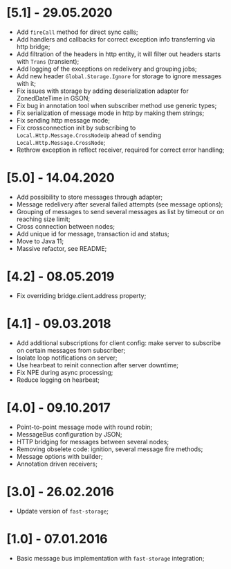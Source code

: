 # [5.1] - 29.05.2020
 - Add `fireCall` method for direct sync calls;
 - Add handlers and callbacks for correct exception info transferring via http bridge;
 - Add filtration of the headers in http entity, it will filter out headers starts with `Trans` (transient);
 - Add logging of the exceptions on redelivery and grouping jobs;
 - Add new header `Global.Storage.Ignore` for storage to ignore messages with it;
 - Fix issues with storage by adding deserialization adapter for ZonedDateTime in GSON;
 - Fix bug in annotation tool when subscriber method use generic types;
 - Fix serialization of message mode in http by making them strings;
 - Fix sending http message mode;
 - Fix crossconnection init by subscribing to `Local.Http.Message.CrossNodeUp` ahead of sending `Local.Http.Message.CrossNode`;
 - Rethrow exception in reflect receiver, required for correct error handling;

# [5.0] - 14.04.2020
 - Add possibility to store messages through adapter;
 - Message redelivery after several failed attempts (see message options);
 - Grouping of messages to send several messages as list by timeout or on reaching size limit;
 - Cross connection between nodes;
 - Add unique id for message, transaction id and status;
 - Move to Java 11;
 - Massive refactor, see README;

# [4.2] - 08.05.2019
 - Fix overriding bridge.client.address property;

# [4.1] - 09.03.2018
 - Add additional subscriptions for client config: make server to subscribe on certain messages from subscriber;
 - Isolate loop notifications on server;
 - Use hearbeat to reinit connection after server downtime;
 - Fix NPE during async processing;
 - Reduce logging on hearbeat;

# [4.0] - 09.10.2017
 - Point-to-point message mode with round robin;
 - MessageBus configuration by JSON;
 - HTTP bridging for messages between several nodes;
 - Removing obselete code: ignition, several message fire methods;
 - Message options with builder;
 - Annotation driven receivers;

# [3.0] - 26.02.2016
 - Update version of `fast-storage`;

# [1.0] - 07.01.2016
 - Basic message bus implementation with `fast-storage` integration;
